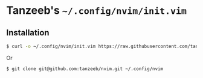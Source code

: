 # Tanzeeb's `~/.config/nvim/init.vim`

## Installation

```sh
$ curl -o ~/.config/nvim/init.vim https://raw.githubusercontent.com/tanzeeb/nvim/master/init.vim
```

Or

```sh
$ git clone git@github.com:tanzeeb/nvim.git ~/.config/nvim
```
